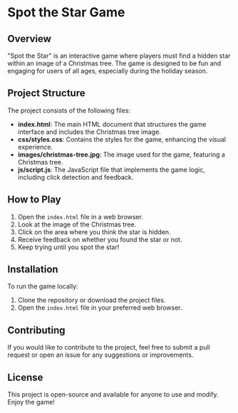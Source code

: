 # Spot the Star Game

## Overview
"Spot the Star" is an interactive game where players must find a hidden star within an image of a Christmas tree. The game is designed to be fun and engaging for users of all ages, especially during the holiday season.

## Project Structure
The project consists of the following files:

- **index.html**: The main HTML document that structures the game interface and includes the Christmas tree image.
- **css/styles.css**: Contains the styles for the game, enhancing the visual experience.
- **images/christmas-tree.jpg**: The image used for the game, featuring a Christmas tree.
- **js/script.js**: The JavaScript file that implements the game logic, including click detection and feedback.

## How to Play
1. Open the `index.html` file in a web browser.
2. Look at the image of the Christmas tree.
3. Click on the area where you think the star is hidden.
4. Receive feedback on whether you found the star or not.
5. Keep trying until you spot the star!

## Installation
To run the game locally:
1. Clone the repository or download the project files.
2. Open the `index.html` file in your preferred web browser.

## Contributing
If you would like to contribute to the project, feel free to submit a pull request or open an issue for any suggestions or improvements.

## License
This project is open-source and available for anyone to use and modify. Enjoy the game!